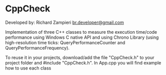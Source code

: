 # CppCheck
Developed by: Richard Zampieri <br.developer@gmail.com>

Implementation of three C++ classes to measure the execution time/code performance using Windows C native API and using Chrono Library
(using high-resolution time ticks: QueryPerformanceCounter and QueryPerformanceFrequency).

To reuse it in your projects, download/add the file "CppCheck.h" to your project folder and #include "CppCheck.h".
In App.cpp you will find example how to use each class
